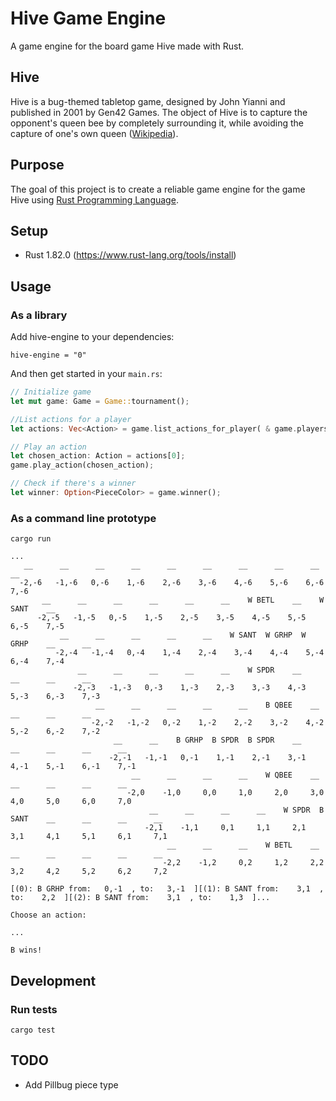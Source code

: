 # Hive Game Engine

A game engine for the board game Hive made with Rust.

## Hive

Hive is a bug-themed tabletop game, designed by John Yianni and published in 2001 by Gen42 Games.
The object of Hive is to capture the opponent's queen bee by completely surrounding it, while
avoiding the capture of one's own queen ([Wikipedia](https://en.wikipedia.org/wiki/Hive_(game))).

## Purpose

The goal of this project is to create a reliable game engine for the game Hive
using [Rust Programming Language](https://rust-lang.org).

## Setup

* Rust 1.82.0 (https://www.rust-lang.org/tools/install)

## Usage

### As a library

Add hive-engine to your dependencies:

```
hive-engine = "0"
```

And then get started in your `main.rs`:

```rust
// Initialize game
let mut game: Game = Game::tournament();

//List actions for a player
let actions: Vec<Action> = game.list_actions_for_player( & game.players[game.current_player_index]);

// Play an action
let chosen_action: Action = actions[0];
game.play_action(chosen_action);

// Check if there's a winner
let winner: Option<PieceColor> = game.winner();
```

### As a command line prototype

```
cargo run
```

```
...
   __      __      __      __      __      __      __      __      __      __
  -2,-6   -1,-6   0,-6    1,-6    2,-6    3,-6    4,-6    5,-6    6,-6    7,-6
       __      __      __      __      __      __    W BETL    __    W SANT    __
      -2,-5   -1,-5   0,-5    1,-5    2,-5    3,-5    4,-5    5,-5    6,-5    7,-5
           __      __      __      __      __    W SANT  W GRHP  W GRHP    __      __
          -2,-4   -1,-4   0,-4    1,-4    2,-4    3,-4    4,-4    5,-4    6,-4    7,-4
               __      __      __      __      __    W SPDR    __      __      __      __
              -2,-3   -1,-3   0,-3    1,-3    2,-3    3,-3    4,-3    5,-3    6,-3    7,-3
                   __      __      __      __      __    B QBEE    __      __      __      __
                  -2,-2   -1,-2   0,-2    1,-2    2,-2    3,-2    4,-2    5,-2    6,-2    7,-2
                       __      __    B GRHP  B SPDR  B SPDR    __      __      __      __      __
                      -2,-1   -1,-1   0,-1    1,-1    2,-1    3,-1    4,-1    5,-1    6,-1    7,-1
                           __      __      __      __    W QBEE    __      __      __      __      __
                          -2,0    -1,0     0,0     1,0     2,0     3,0     4,0     5,0     6,0     7,0
                               __      __      __      __    W SPDR  B SANT    __      __      __      __
                              -2,1    -1,1     0,1     1,1     2,1     3,1     4,1     5,1     6,1     7,1
                                   __      __      __    W BETL    __      __      __      __      __      __
                                  -2,2    -1,2     0,2     1,2     2,2     3,2     4,2     5,2     6,2     7,2

[(0): B GRHP from:   0,-1  , to:   3,-1  ][(1): B SANT from:    3,1  , to:    2,2  ][(2): B SANT from:    3,1  , to:    1,3  ]...

Choose an action:

...

B wins!
```

## Development

### Run tests

```
cargo test
```

## TODO

* Add Pillbug piece type
